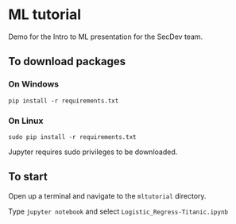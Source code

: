 # ML tutorial

Demo for the Intro to ML presentation for the SecDev team.

## To download packages

### On Windows

`pip install -r requirements.txt`

### On Linux

`sudo pip install -r requirements.txt`

Jupyter requires sudo privileges to be downloaded.

## To start

Open up a terminal and navigate to the `mltutorial` directory.

Type `jupyter notebook` and select `Logistic_Regress-Titanic.ipynb`
